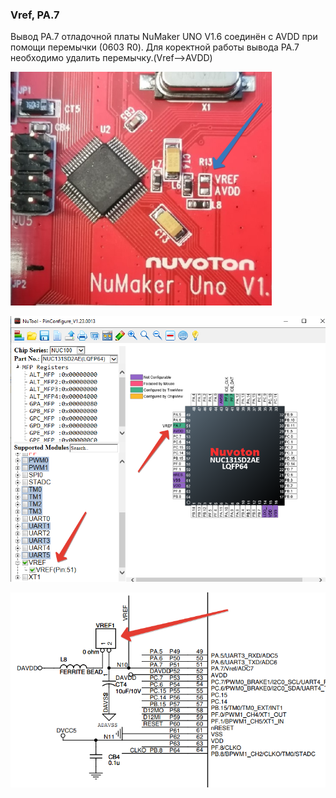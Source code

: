 ### Vref, PA.7  

Вывод PA.7 отладочной платы NuMaker UNO V1.6 соединён с AVDD при помощи перемычки (0603 R0). Для коректной работы вывода PA.7 необходимо удалить перемычку.(Vref-->AVDD)  

![alt-текст](https://github.com/ScuratovaAnna/NuMaker-UNO-board-for-Arduino-IDE/blob/master/foto/007.jpg "NuMaker UNO")   

![alt-текст](https://github.com/ScuratovaAnna/NuMaker-UNO-board-for-Arduino-IDE/blob/master/foto/006.jpg "NuMaker UNO")   

![alt-текст](https://github.com/ScuratovaAnna/NuMaker-UNO-board-for-Arduino-IDE/blob/master/foto/008.jpg "NuMaker UNO")     





 




